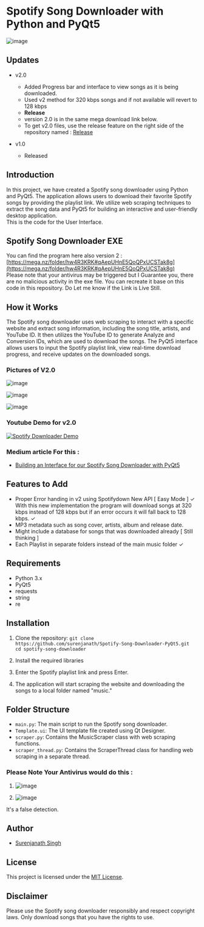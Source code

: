 # Spotify Song Downloader with Python and PyQt5

![image](https://github.com/surenjanath/Spotify-Song-Downloader-PyQt5/assets/42503383/c0d34f74-2545-4b5b-aa3f-de1bc6a33321)

## Updates
- v2.0
  - Added Progress bar and interface to view songs as it is being downloaded.
  - Used v2 method for 320 kbps songs and if not available will revert to 128 kbps
  - **Release**
  - version 2.0 is in the same mega download link below.
  - To get v2.0 files, use the release feature on the right side of the repository named : [Release](https://github.com/surenjanath/Spotify-Song-Downloader-PyQt5/releases/tag/SpotifyDownloader2.0)
    
- v1.0
  - Released
  
## Introduction

In this project, we have created a Spotify song downloader using Python and PyQt5. The application allows users to download their favorite Spotify songs by providing the playlist link. We utilize web scraping techniques to extract the song data and PyQt5 for building an interactive and user-friendly desktop application.<br>
This is the code for the User Interface.<br>

## Spotify Song Downloader EXE
You can find the program here also version 2 : [https://mega.nz/folder/hw4R3KRK#qAepUHnE5QoQPxUCSTak8g](https://mega.nz/folder/hw4R3KRK#qAepUHnE5QoQPxUCSTak8g) <br>
Please note that your antivirus may be triggered but I Guarantee you, there are no malicious activity in the exe file. You can recreate it base on this code in this repository.
Do Let me know if the Link is Live Still.

## How it Works

The Spotify song downloader uses web scraping to interact with a specific website and extract song information, including the song title, artists, and YouTube ID. It then utilizes the YouTube ID to generate Analyze and Conversion IDs, which are used to download the songs. The PyQt5 interface allows users to input the Spotify playlist link, view real-time download progress, and receive updates on the downloaded songs.


### Pictures of V2.0
![image](https://github.com/surenjanath/Spotify-Song-Downloader-PyQt5/assets/42503383/631e98ee-698e-4e66-9e45-e462357f5432)

![image](https://github.com/surenjanath/Spotify-Song-Downloader-PyQt5/assets/42503383/816cb61a-1fac-40a5-9386-ad789c0c7a75)

![image](https://github.com/surenjanath/Spotify-Song-Downloader-PyQt5/assets/42503383/b3cca123-773e-41c3-bf93-7e9cadde6516)



### Youtube Demo for v2.0
[![Spotify Downloader Demo](https://img.youtube.com/vi/9BchQDPDR6w/0.jpg)](https://www.youtube.com/watch?v=9BchQDPDR6w)



### Medium article For this : 
- [Building an Interface for our Spotify Song Downloader with PyQt5](https://surenjanath.medium.com/building-an-interface-for-our-spotify-song-downloader-with-pyqt5-fa0442909be9)

## Features to Add

- Proper Error handing in v2 using Spotifydown New API [ Easy Mode ] ✓
  With this new implementation the program will download songs at 320 kbps instead of 128 kbps but if an error occurs it will fall back to 128 kbps. ✓
- MP3 metadata such as song cover, artists, album and release date.
- Might include a database for songs that was downloaded already [ Still thinking ]
- Each Playlist in separate folders instead of the main music folder ✓
  
## Requirements

- Python 3.x
- PyQt5
- requests
- string
- re

## Installation

1. Clone the repository: `git clone https://github.com/surenjanath/Spotify-Song-Downloader-PyQt5.git 
cd spotify-song-downloader`
2. Install the required libraries

2. Enter the Spotify playlist link and press Enter.

3. The application will start scraping the website and downloading the songs to a local folder named "music."

## Folder Structure

- `main.py`: The main script to run the Spotify song downloader.
- `Template.ui`: The UI template file created using Qt Designer.
- `scraper.py`: Contains the MusicScraper class with web scraping functions.
- `scraper_thread.py`: Contains the ScraperThread class for handling web scraping in a separate thread.


### Please Note Your Antivirus would do this : 
1. ![image](https://github.com/surenjanath/Spotify-Song-Downloader-PyQt5/assets/42503383/aa510f72-07ce-440f-8bf0-0ee2e5d7f192)

2. ![image](https://github.com/surenjanath/Spotify-Song-Downloader-PyQt5/assets/42503383/01b561fe-753a-4af1-85c8-f035ef4282e8)

It's a false detection.


## Author

- [Surenjanath Singh](https://github.com/surenjanath)

## License

This project is licensed under the [MIT License](LICENSE).

## Disclaimer

Please use the Spotify song downloader responsibly and respect copyright laws. Only download songs that you have the rights to use.
